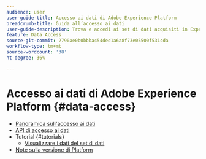 ```yaml
---
audience: user
user-guide-title: Accesso ai dati di Adobe Experience Platform
breadcrumb-title: Guida all’accesso ai dati
user-guide-description: Trova e accedi ai set di dati acquisiti in Experience Platform.
feature: Data Access
source-git-commit: 2790ae0b0bbba454ded1a6a8f73e05500f531cda
workflow-type: tm+mt
source-wordcount: '38'
ht-degree: 36%

---
```



# Accesso ai dati di Adobe Experience Platform {#data-access}

- [Panoramica sull&#39;accesso ai dati](home.md)
- [API di accesso ai dati](api.md)
- Tutorial {#tutorials}
   - [Visualizzare i dati del set di dati](tutorials/dataset-data.md)
- [Note sulla versione di Platform](https://www.adobe.com/go/platform-release-notes-en)